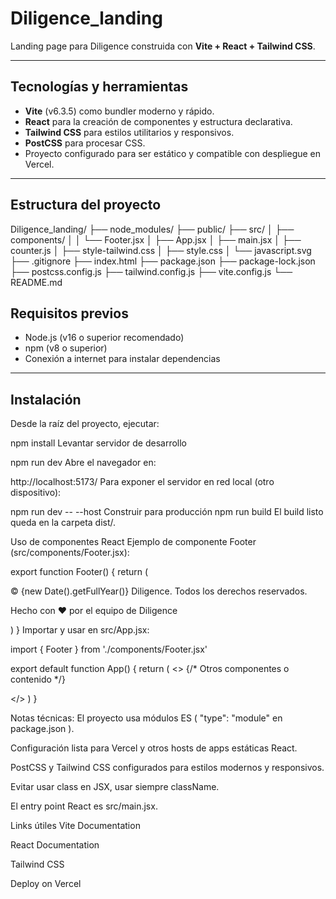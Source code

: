 # Diligence_landing

Landing page para Diligence construida con **Vite + React + Tailwind CSS**.

---

## Tecnologías y herramientas

- **Vite** (v6.3.5) como bundler moderno y rápido.
- **React** para la creación de componentes y estructura declarativa.
- **Tailwind CSS** para estilos utilitarios y responsivos.
- **PostCSS** para procesar CSS.
- Proyecto configurado para ser estático y compatible con despliegue en Vercel.

---

## Estructura del proyecto

Diligence_landing/
├── node_modules/
├── public/
├── src/
│ ├── components/
│ │ └── Footer.jsx
│ ├── App.jsx
│ ├── main.jsx
│ ├── counter.js
│ ├── style-tailwind.css
│ ├── style.css
│ └── javascript.svg
├── .gitignore
├── index.html
├── package.json
├── package-lock.json
├── postcss.config.js
├── tailwind.config.js
├── vite.config.js
└── README.md

## Requisitos previos

- Node.js (v16 o superior recomendado)
- npm (v8 o superior)
- Conexión a internet para instalar dependencias

---

## Instalación

Desde la raíz del proyecto, ejecutar:

npm install
Levantar servidor de desarrollo

npm run dev
Abre el navegador en:

http://localhost:5173/
Para exponer el servidor en red local (otro dispositivo):

npm run dev -- --host
Construir para producción
npm run build
El build listo queda en la carpeta dist/.

Uso de componentes React
Ejemplo de componente Footer (src/components/Footer.jsx):

export function Footer() {
  return (
    <footer className="bg-gray-800 text-white py-6 mt-10">
      <div className="container mx-auto text-center px-4">
        <p className="text-sm">&copy; {new Date().getFullYear()} Diligence. Todos los derechos reservados.</p>
        <p className="text-xs mt-2">Hecho con ❤️ por el equipo de Diligence</p>
      </div>
    </footer>
  )
}
Importar y usar en src/App.jsx:

import { Footer } from './components/Footer.jsx'

export default function App() {
  return (
    <>
      {/* Otros componentes o contenido */}
      <Footer />
    </>
  )
}

Notas técnicas:
El proyecto usa módulos ES ( "type": "module" en package.json ).

Configuración lista para Vercel y otros hosts de apps estáticas React.

PostCSS y Tailwind CSS configurados para estilos modernos y responsivos.

Evitar usar class en JSX, usar siempre className.

El entry point React es src/main.jsx.

Links útiles
Vite Documentation

React Documentation

Tailwind CSS

Deploy on Vercel

